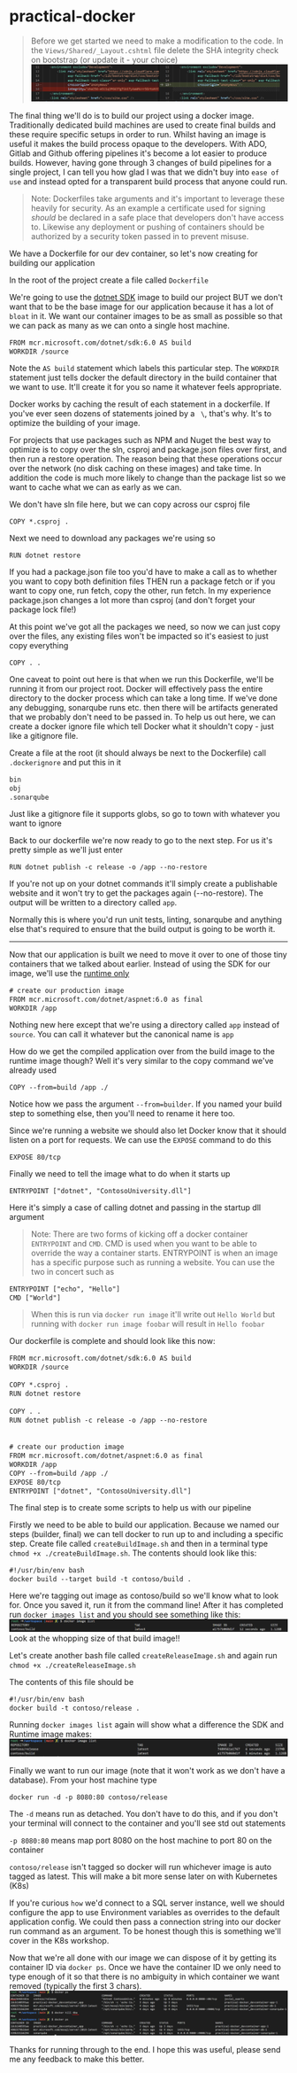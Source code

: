 # practical-docker

> Before we get started we need to make a modification to the code. In the `Views/Shared/_Layout.cshtml` file delete the SHA integrity check on bootstrap (or update it - your choice)
![Remove the integrity attribute from the bootstrap css](docs/images/v5-003.png)

The final thing we'll do is to build our project using a docker image.
Traditionally dedicated build machines are used to create final builds and these require specific setups in order to run. Whilst having an image is useful it makes the build process opaque to the developers. 
With ADO, Gitlab and Github offering pipelines it's become a lot easier to produce builds. However, having gone through 3 changes of build pipelines for a single project, I can tell you how glad I was that we didn't buy into `ease of use` and instead opted for a transparent build process that anyone could run.

>Note: Dockerfiles take arguments and it's important to leverage these heavily for security. As an example a certificate used for signing *should* be declared in a safe place that developers don't have access to. Likewise any deployment or pushing of containers should be authorized by a security token passed in to prevent misuse.

We have a Dockerfile for our dev container, so let's now creating for building our application

In the root of the project create a file called `Dockerfile`

We're going to use the [dotnet SDK](https://hub.docker.com/_/microsoft-dotnet-sdk/) image to build our project BUT we don't want that to be the base image for our application because it has a lot of `bloat` in it. We want our container images to be as small as possible so that we can pack as many as we can onto a single host machine.

```
FROM mcr.microsoft.com/dotnet/sdk:6.0 AS build
WORKDIR /source
```

Note the `AS build` statement which labels this particular step. The `WORKDIR` statement just tells docker the default directory in the build container that we want to use. It'll create it for you so name it whatever feels appropriate.

Docker works by caching the result of each statement in a dockerfile. If you've ever seen dozens of statements joined by a ` \`, that's why. It's to optimize the building of your image. 

For projects that use packages such as NPM and Nuget the best way to optimize is to copy over the sln, csproj and package.json files over first, and then run a restore operation. The reason being that these operations occur over the network (no disk caching on these images) and take time. In addition the code is much more likely to change than the package list so we want to cache what we can as early as we can.

We don't have sln file here, but we can copy across our csproj file
```
COPY *.csproj .
```
Next we need to download any packages we're using so
```
RUN dotnet restore
```
If you had a package.json file too you'd have to make a call as to whether you want to copy both definition files THEN run a package fetch or if you want to copy one, run fetch, copy the other, run fetch. In my experience package.json changes a lot more than csproj (and don't forget your package lock file!)

At this point we've got all the packages we need, so now we can just copy over the files, any existing files won't be impacted so it's easiest to just copy everything
```
COPY . .
```
One caveat to point out here is that when we run this Dockerfile, we'll be running it from our project root. Docker will effectively pass the entire directory to the docker process which can take a long time. If we've done any debugging, sonarqube runs etc. then there will be artifacts generated that we probably don't need to be passed in. To help us out here, we can create a docker ignore file which tell Docker what it shouldn't copy - just like a gitignore file.

Create a file at the root (it should always be next to the Dockerfile) call `.dockerignore`
and put this in it
```
bin
obj
.sonarqube
```
Just like a gitignore file it supports globs, so go to town with whatever you want to ignore

Back to our dockerfile we're now ready to go to the next step. For us it's pretty simple as we'll just enter
```
RUN dotnet publish -c release -o /app --no-restore
```
If you're not up on your dotnet commands it'll simply create a publishable website and it won't try to get the packages again (--no-restore). The output will be written to a directory called `app`.

Normally this is where you'd run unit tests, linting, sonarqube and anything else that's required to ensure that the build output is going to be worth it.

---

Now that our application is built we need to move it over to one of those tiny containers that we talked about earlier. Instead of using the SDK for our image, we'll use the [runtime only](https://hub.docker.com/_/microsoft-dotnet-aspnet/)

```
# create our production image
FROM mcr.microsoft.com/dotnet/aspnet:6.0 as final
WORKDIR /app
```

Nothing new here except that we're using a directory called `app` instead of `source`. You can call it whatever but the canonical name is `app`

How do we get the compiled application over from the build image to the runtime image though? Well it's very similar to the copy command we've already used

```
COPY --from=build /app ./
```
Notice how we pass the argument `--from=builder`. If you named your build step to something else, then you'll need to rename it here too.

Since we're running a website we should also let Docker know that it should listen on a port for requests. We can use the `EXPOSE` command to do this
```
EXPOSE 80/tcp
```

Finally we need to tell the image what to do when it starts up
```
ENTRYPOINT ["dotnet", "ContosoUniversity.dll"]
```
Here it's simply a case of calling dotnet and passing in the startup dll argument

>Note: There are two forms of kicking off a docker container `ENTRYPOINT` and `CMD`. CMD is used when you want to be able to override the way a container starts. ENTRYPOINT is when an image has a specific purpose such as running a website. You can use the two in concert such as 
```
ENTRYPOINT ["echo", "Hello"]
CMD ["World"]
```
>When this is run via `docker run image` it'll write out `Hello World` but running with `docker run image foobar` will result in `Hello foobar`

Our dockerfile is complete and should look like this now:
```
FROM mcr.microsoft.com/dotnet/sdk:6.0 AS build
WORKDIR /source

COPY *.csproj .
RUN dotnet restore

COPY . .
RUN dotnet publish -c release -o /app --no-restore


# create our production image
FROM mcr.microsoft.com/dotnet/aspnet:6.0 as final
WORKDIR /app
COPY --from=build /app ./
EXPOSE 80/tcp
ENTRYPOINT ["dotnet", "ContosoUniversity.dll"]
```

The final step is to create some scripts to help us with our pipeline

Firstly we need to be able to build our application. Because we named our steps (builder, final) we can tell docker to run up to and including a specific step. Create file called `createBuildImage.sh` and then in a terminal type `chmod +x ./createBuildImage.sh`. The contents should look like this:
```
#!/usr/bin/env bash
docker build --target build -t contoso/build .
```
Here we're tagging out image as contoso/build so we'll know what to look for. Once you saved it, run it from the command line!
After it has completed run `docker images list` and you should see something like this:
![Build image size is 1.12GB](docs/images/v5-001.png)
Look at the whopping size of that build image!!

Let's create another bash file called `createReleaseImage.sh` and again run `chmod +x ./createReleaseImage.sh`

The contents of this file should be 
```
#!/usr/bin/env bash
docker build -t contoso/release .
```

Running `docker images list` again will show what a difference the SDK and Runtime image makes:
![Runtime image size is 237MB](docs/images/v5-002.png)

Finally we want to run our image (note that it won't work as we don't have a database). From your host machine type

```
docker run -d -p 8080:80 contoso/release
```
The `-d` means run as detached. You don't have to do this, and if you don't your terminal will connect to the container and you'll see std out statements

`-p 8080:80` means map port 8080 on the host machine to port 80 on the container

`contoso/release` isn't tagged so docker will run whichever image is auto tagged as latest. This will make a bit more sense later on with Kubernetes (K8s)

If you're curious `how` we'd connect to a SQL server instance, well we should configure the app to use Environment variables as overrides to the default application config. We could then pass a connection string into our docker run command as an argument. To be honest though this is something we'll cover in the K8s workshop.

Now that we're all done with our image we can dispose of it by getting its container ID via `docker ps`.
Once we have the container ID we only need to type enough of it so that there is no ambiguity in which container we want removed (typically the first 3 chars).
![Runtime image size is 237MB](docs/images/v5-004.png)

Thanks for running through to the end. I hope this was useful, please send me any feedback to make this better.